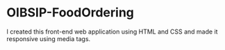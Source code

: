 # OIBSIP-FoodOrdering
I created this front-end web application using HTML and CSS and made it responsive using media tags.
